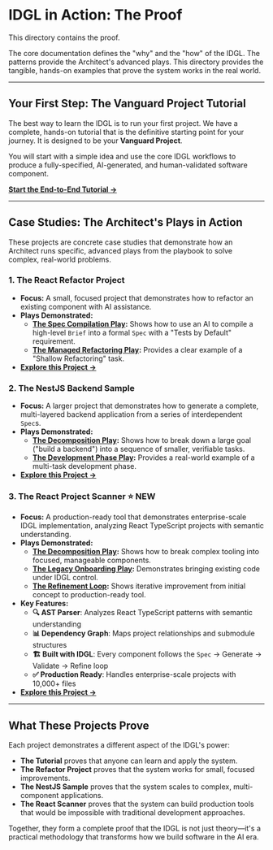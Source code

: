 # IDGL in Action: The Proof

This directory contains the proof.

The core documentation defines the "why" and the "how" of the IDGL. The patterns provide the Architect's advanced plays. This directory provides the tangible, hands-on examples that prove the system works in the real world.

---

## Your First Step: The Vanguard Project Tutorial

The best way to learn the IDGL is to run your first project. We have a complete, hands-on tutorial that is the definitive starting point for your journey. It is designed to be your **Vanguard Project**.

You will start with a simple idea and use the core IDGL workflows to produce a fully-specified, AI-generated, and human-validated software component.

**[Start the End-to-End Tutorial →](./02-end-to-end-tutorial/)**

---

## Case Studies: The Architect's Plays in Action

These projects are concrete case studies that demonstrate how an Architect runs specific, advanced plays from the playbook to solve complex, real-world problems.

### 1. The React Refactor Project
*   **Focus:** A small, focused project that demonstrates how to refactor an existing component with AI assistance.
*   **Plays Demonstrated:**
    *   **[The Spec Compilation Play](../01-patterns/01-Pattern-Spec-Compilation.md):** Shows how to use an AI to compile a high-level `Brief` into a formal `Spec` with a "Tests by Default" requirement.
    *   **[The Managed Refactoring Play](../01-patterns/05-Pattern-Managed-Refactoring.md):** Provides a clear example of a "Shallow Refactoring" task.
*   **[Explore this Project →](./01-react-refactor-with-tests/)**

### 2. The NestJS Backend Sample
*   **Focus:** A larger project that demonstrates how to generate a complete, multi-layered backend application from a series of interdependent `Spec`s.
*   **Plays Demonstrated:**
    *   **[The Decomposition Play](../01-patterns/03-Pattern-Decomposition.md):** Shows how to break down a large goal ("build a backend") into a sequence of smaller, verifiable tasks.
    *   **[The Development Phase Play](../01-patterns/08-Pattern-Lifecycle-Phases.md):** Provides a real-world example of a multi-task development phase.
*   **[Explore this Project →](./03-nestjs-sample/)**

### 3. The React Project Scanner ⭐ **NEW**
*   **Focus:** A production-ready tool that demonstrates enterprise-scale IDGL implementation, analyzing React TypeScript projects with semantic understanding.
*   **Plays Demonstrated:**
    *   **[The Decomposition Play](../01-patterns/03-Pattern-Decomposition.md):** Shows how to break complex tooling into focused, manageable components.
    *   **[The Legacy Onboarding Play](../01-patterns/04-Pattern-Legacy-Onboarding.md):** Demonstrates bringing existing code under IDGL control.
    *   **[The Refinement Loop](../01-patterns/02-Pattern-Refinement-Loop.md):** Shows iterative improvement from initial concept to production-ready tool.
*   **Key Features:**
    *   **🔍 AST Parser**: Analyzes React TypeScript patterns with semantic understanding
    *   **📊 Dependency Graph**: Maps project relationships and submodule structures
    *   **🏗️ Built with IDGL**: Every component follows the `Spec` → Generate → Validate → Refine loop
    *   **✅ Production Ready**: Handles enterprise-scale projects with 10,000+ files
*   **[Explore this Project →](./04-react-project-scanner/)**

---

## What These Projects Prove

Each project demonstrates a different aspect of the IDGL's power:

*   **The Tutorial** proves that anyone can learn and apply the system.
*   **The Refactor Project** proves that the system works for small, focused improvements.
*   **The NestJS Sample** proves that the system scales to complex, multi-component applications.
*   **The React Scanner** proves that the system can build production tools that would be impossible with traditional development approaches.

Together, they form a complete proof that the IDGL is not just theory—it's a practical methodology that transforms how we build software in the AI era.
